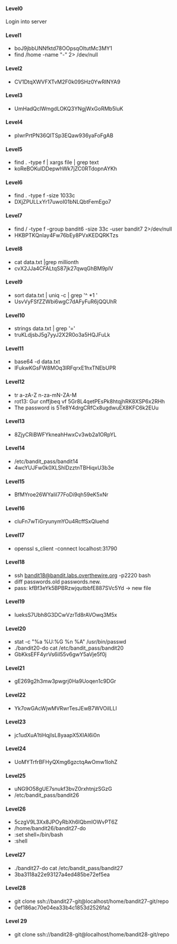 #### Level0
Login into server

#### Level1
* boJ9jbbUNNfktd78OOpsqOltutMc3MY1
* find /home -name "-" 2> /dev/null

#### Level2
* CV1DtqXWVFXTvM2F0k09SHz0YwRINYA9

#### Level3
* UmHadQclWmgdLOKQ3YNgjWxGoRMb5luK

#### Level4
* pIwrPrtPN36QITSp3EQaw936yaFoFgAB

#### Level5
* find . -type f | xargs file | grep text
* koReBOKuIDDepwhWk7jZC0RTdopnAYKh

#### Level6
* find . -type f -size 1033c
* DXjZPULLxYr17uwoI01bNLQbtFemEgo7

#### Level7
* find / -type f -group bandit6 -size 33c -user bandit7 2>/dev/null
* HKBPTKQnIay4Fw76bEy8PVxKEDQRKTzs

#### Level8
* cat data.txt |grep millionth
* cvX2JJa4CFALtqS87jk27qwqGhBM9plV

#### Level9
* sort data.txt | uniq -c | grep '^ *1 '
* UsvVyFSfZZWbi6wgC7dAFyFuR6jQQUhR

#### Level10
* strings data.txt | grep '='
* truKLdjsbJ5g7yyJ2X2R0o3a5HQJFuLk

#### Level11
* base64 -d data.txt
* IFukwKGsFW8MOq3IRFqrxE1hxTNEbUPR

#### Level12
* tr a-zA-Z n-za-mN-ZA-M
* rot13: Gur cnffjbeq vf 5Gr8L4qetPEsPk8htqjhRK8XSP6x2RHh
* The password is 5Te8Y4drgCRfCx8ugdwuEX8KFC6k2EUu

#### Level13
* 8ZjyCRiBWFYkneahHwxCv3wb2a1ORpYL

#### Level14
* /etc/bandit_pass/bandit14
* 4wcYUJFw0k0XLShlDzztnTBHiqxU3b3e

#### Level15
* BfMYroe26WYalil77FoDi9qh59eK5xNr

#### Level16
* cluFn7wTiGryunymYOu4RcffSxQluehd

#### Level17 
* openssl s_client -connect localhost:31790

#### Level18
* ssh bandit18@bandit.labs.overthewire.org -p2220 bash
* diff passwords.old passwords.new.
* pass: kfBf3eYk5BPBRzwjqutbbfE887SVc5Yd -> new file

#### Level19
* IueksS7Ubh8G3DCwVzrTd8rAVOwq3M5x

#### Level20
* stat -c "%a %U:%G %n %A" /usr/bin/passwd
* ./bandit20-do cat /etc/bandit_pass/bandit20
* GbKksEFF4yrVs6il55v6gwY5aVje5f0j

#### Level21
* gE269g2h3mw3pwgrj0Ha9Uoqen1c9DGr

#### Level22
* Yk7owGAcWjwMVRwrTesJEwB7WVOiILLI

#### Level23
* jc1udXuA1tiHqjIsL8yaapX5XIAI6i0n

#### Level24
* UoMYTrfrBFHyQXmg6gzctqAwOmw1IohZ

#### Level25
* uNG9O58gUE7snukf3bvZ0rxhtnjzSGzG
* /etc/bandit_pass/bandit26

#### Level26
* 5czgV9L3Xx8JPOyRbXh6lQbmIOWvPT6Z
* /home/bandit26/bandit27-do
* :set shell=/bin/bash
* :shell

#### Level27
* ./bandit27-do cat /etc/bandit_pass/bandit27
* 3ba3118a22e93127a4ed485be72ef5ea

#### Level28
* git clone ssh://bandit27-git@localhost/home/bandit27-git/repo
* 0ef186ac70e04ea33b4c1853d2526fa2

#### Level 29
* git clone ssh://bandit28-git@localhost/home/bandit28-git/repo

